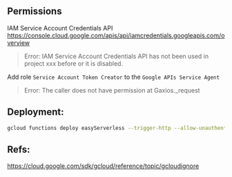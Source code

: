 ## Permissions
IAM Service Account Credentials API\
https://console.cloud.google.com/apis/api/iamcredentials.googleapis.com/overview
> Error: IAM Service Account Credentials API has not been used in project xxx before or it is disabled.

Add role `Service Account Token Creator` to the `Google APIs Service Agent`
> Error: The caller does not have permission at Gaxios._request


## Deployment:
```sh
gcloud functions deploy easyServerless --trigger-http --allow-unauthenticated --runtime nodejs16 --timeout 540
```

## Refs:
https://cloud.google.com/sdk/gcloud/reference/topic/gcloudignore
